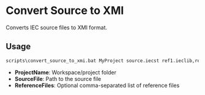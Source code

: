 # Convert Source to XMI

Converts IEC source files to XMI format.

## Usage

```bat
scripts\convert_source_to_xmi.bat MyProject source.iecst ref1.ieclib,ref2.ieclib
```

- **ProjectName**: Workspace/project folder
- **SourceFile**: Path to the source file
- **ReferenceFiles**: Optional comma-separated list of reference files
